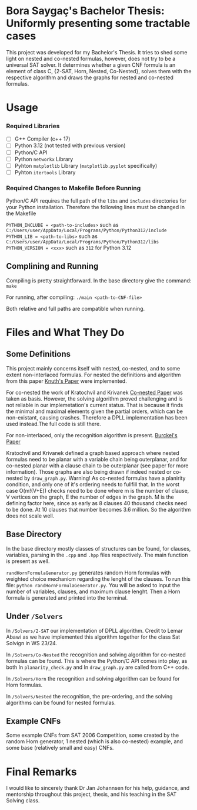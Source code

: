 # Bora Saygaç's Bachelor Thesis: Uniformly presenting some tractable cases
This project was developed for my Bachelor's Thesis. It tries to shed some light on nested and co-nested formulas, however, does not try to be a universal SAT solver. It determines whether a given CNF formula is an element of class C, {2-SAT, Horn, Nested, Co-Nested}, solves them with the respective algorithm and draws the graphs for nested and co-nested formulas.

# Usage
### Required Libraries 
- [ ] G++ Compiler (c++ 17)
- [ ] Python 3.12 (not tested with previous version)
- [ ] Python/C API
- [ ] Python ```networkx``` Library
- [ ] Pyhton ```matplotlib``` Library (```matplotlib.pyplot``` specifically)
- [ ] Pyhton ```itertools``` Library

### Required Changes to Makefile Before Running 
Python/C API requires the full path of the ```libs``` and ```includes``` directories for your Python installation. Therefore the following lines must be changed in the Makefile 

```PYTHON_INCLUDE = <path-to-includes>``` such as ```C:/Users/user/AppData/Local/Programs/Python/Python312/include```
```PYTHON_LIB = <path-to-libs>``` such as ```C:/Users/user/AppData/Local/Programs/Python/Python312/libs```
```PYTHON_VERSION = <xxx>``` such as ```312``` for Python 3.12

## Complining and Running 
Compiling is pretty straightforward. In the base directory give the command:
```make```

For running, after compiling:
```./main <path-to-CNF-file>```

Both relative and full paths are compatible when running.

# Files and What They Do
## Some Definitions 
This project mainly concerns itself with nested, co-nested, and to some extent non-interlaced formulas. 
For nested the definitions and algorithm from this paper [Knuth's Paper](https://arxiv.org/abs/cs/9301111) were implemented.

For co-nested the work of Kratochvil and Krivanek [Co-nested Paper](https://link.springer.com/article/10.1007/BF01209713) was taken as basis. However, the solving algorithm proved challenging and is not reliable in our implemetation's current status. That is because it finds the minimal and maximal elements given the partial orders, which can be non-existant, causing crashes. Therefore a DPLL implementation has been used instead.The full code is still there. 

For non-interlaced, only the recognition algorithm is present. [Burckel's Paper](https://arxiv.org/abs/1803.10574)

Kratochvil and Krivanek defined a graph based approach where nested formulas need to be planar with a variable chain being outerplanar, and for co-nested planar with a clause chain to be outerplanar (see paper for more information). Those graphs are also being drawn if indeed nested or co-nested by ```draw_graph.py```. Warning! As co-nested formulas have a planirity condition, and only one of it's ordering needs to fullfill that. In the worst case O(m!(V+E)) checks need to be done where m is the number of clause, V vertices on the graph, E the number of edges in the graph. M is the defining factor here, since as early as 8 clauses 40 thousand checks need to be done. At 10 clauses that number becomes 3.6 million. So the algorithm does not scale well.

## Base Directory
In the base directory mostly classes of structures can be found, for clauses, variables, parsing in the ```.cpp``` and ```.hpp``` files respectively. The main function is present as well. 

```randHornFormulaGenerator.py``` generates random Horn formulas with weighted choice mechanicm regarding the lenght of the clauses. To run this file: ```python randHornFormulaGenerator.py```. You will be asked to input the number of variables, clauses, and maximum clause lenght. Then a Horn formula is generated and printed into the terminal.

## Under ```/Solvers```
In ```/Solvers/2-SAT``` our implementation of DPLL algorithm. Credit to Lemar Abawi as we have implemented this algorithm together for the class Sat Solvign in WS 23/24.

In ```/Solvers/Co-Nested``` the recognition and solving algorithm for co-nested formulas can be found. This is where the Python/C API comes into play, as both In ```planarity_check.py``` and In ```draw_graph.py``` are called from C++ code. 

In ```/Solvers/Horn``` the recognition and solving algorithm can be found for Horn formulas.

In ```/Solvers/Nested``` the recognition, the pre-ordering, and the solving algorithms can be found for nested formulas. 
 
## Example CNFs
Some example CNFs from SAT 2006 Competition, some created by the random Horn generator, 1 nested (which is also co-nested) example, and some base (relatively small and easy) CNFs.

# Final Remarks

I would like to sincerely thank Dr Jan Johannsen for his help, guidance, and mentorship throughout this project, thesis, and his teaching in the SAT Solving class. 